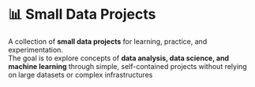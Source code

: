 # 📊 Small Data Projects

A collection of **small data projects** for learning, practice, and experimentation.  
The goal is to explore concepts of **data analysis, data science, and machine learning** through simple, self-contained projects without relying on large datasets or complex infrastructures